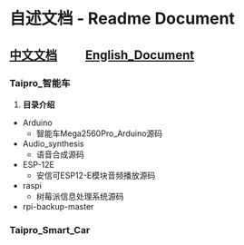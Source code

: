 # 自述文档 - Readme Document
## [中文文档](#taipro_智能车)&nbsp;&nbsp;&nbsp;&nbsp;&nbsp;&nbsp;&nbsp;&nbsp;&nbsp;&nbsp;[English_Document](#taipro_smart_car)
### **Taipro_智能车**
1. **目录介绍**
  * Arduino
    * 智能车Mega2560Pro_Arduino源码
  * Audio_synthesis
    * 语音合成源码
  * ESP-12E
    * 安信可ESP12-E模块音频播放源码
  * raspi
    * 树莓派信息处理系统源码
  * rpi-backup-master


### **Taipro_Smart_Car**

